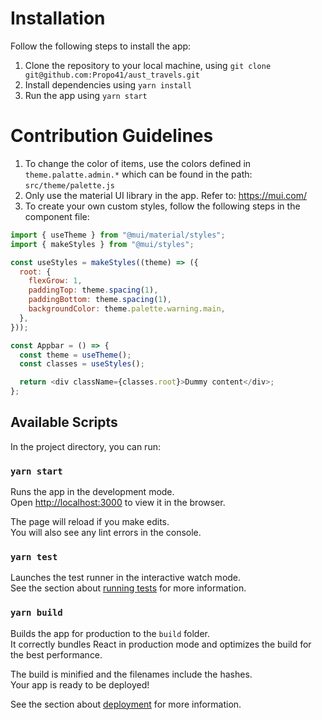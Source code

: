 # Installation

Follow the following steps to install the app:

1. Clone the repository to your local machine, using `git clone git@github.com:Propo41/aust_travels.git`
2. Install dependencies using `yarn install`
3. Run the app using `yarn start`

# Contribution Guidelines

1. To change the color of items, use the colors defined in `theme.palatte.admin.*` which can be found in the path: `src/theme/palette.js`
2. Only use the material UI library in the app. Refer to: https://mui.com/
2. To create your own custom styles, follow the following steps in the component file:

```js
import { useTheme } from "@mui/material/styles";
import { makeStyles } from "@mui/styles";

const useStyles = makeStyles((theme) => ({
  root: {
    flexGrow: 1,
    paddingTop: theme.spacing(1),
    paddingBottom: theme.spacing(1),
    backgroundColor: theme.palette.warning.main,
  },
}));

const Appbar = () => {
  const theme = useTheme();
  const classes = useStyles();

  return <div className={classes.root}>Dummy content</div>;
};
```

## Available Scripts

In the project directory, you can run:

### `yarn start`

Runs the app in the development mode.\
Open [http://localhost:3000](http://localhost:3000) to view it in the browser.

The page will reload if you make edits.\
You will also see any lint errors in the console.

### `yarn test`

Launches the test runner in the interactive watch mode.\
See the section about [running tests](https://facebook.github.io/create-react-app/docs/running-tests) for more information.

### `yarn build`

Builds the app for production to the `build` folder.\
It correctly bundles React in production mode and optimizes the build for the best performance.

The build is minified and the filenames include the hashes.\
Your app is ready to be deployed!

See the section about [deployment](https://facebook.github.io/create-react-app/docs/deployment) for more information.
